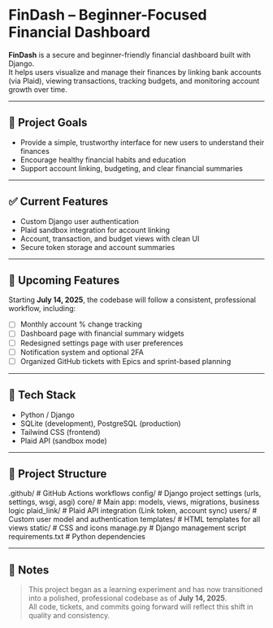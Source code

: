 # FinDash – Beginner-Focused Financial Dashboard

**FinDash** is a secure and beginner-friendly financial dashboard built with Django.  
It helps users visualize and manage their finances by linking bank accounts (via Plaid), viewing transactions, tracking budgets, and monitoring account growth over time.

---

## 📌 Project Goals

- Provide a simple, trustworthy interface for new users to understand their finances
- Encourage healthy financial habits and education
- Support account linking, budgeting, and clear financial summaries

---

## ✅ Current Features

- Custom Django user authentication
- Plaid sandbox integration for account linking
- Account, transaction, and budget views with clean UI
- Secure token storage and account summaries

---

## 🔄 Upcoming Features

Starting **July 14, 2025**, the codebase will follow a consistent, professional workflow, including:

- [ ] Monthly account % change tracking
- [ ] Dashboard page with financial summary widgets
- [ ] Redesigned settings page with user preferences
- [ ] Notification system and optional 2FA
- [ ] Organized GitHub tickets with Epics and sprint-based planning

---

## 🧠 Tech Stack

- Python / Django
- SQLite (development), PostgreSQL (production)
- Tailwind CSS (frontend)
- Plaid API (sandbox mode)

---

## 📁 Project Structure
.github/ # GitHub Actions workflows
config/ # Django project settings (urls, settings, wsgi, asgi)
core/ # Main app: models, views, migrations, business logic
plaid_link/ # Plaid API integration (Link token, account sync)
users/ # Custom user model and authentication
templates/ # HTML templates for all views
static/ # CSS and icons
manage.py # Django management script
requirements.txt # Python dependencies

---

## 💬 Notes

> This project began as a learning experiment and has now transitioned into a polished, professional codebase as of **July 14, 2025**.  
> All code, tickets, and commits going forward will reflect this shift in quality and consistency.
